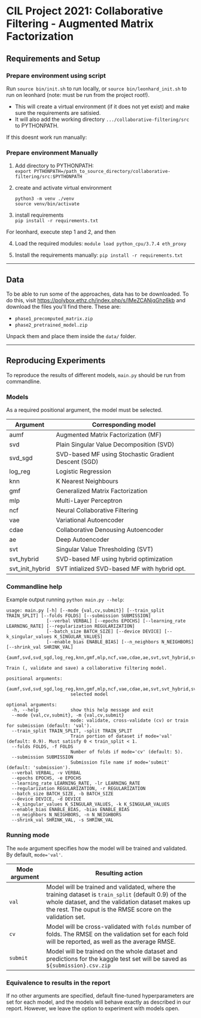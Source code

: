 # CIL Project 2021: Collaborative Filtering - Augmented Matrix Factorization

## Requirements and Setup
### Prepare environment using script
Run `source bin/init.sh` to run locally, or `source bin/leonhard_init.sh` to run on leonhard (note: must be run from the project root!).
- This will create a virtual environment (if it does not yet exist) and make sure the requirements are satisied. 
- It will also add the working directory `.../collaborative-filtering/src` to PYTHONPATH.


If this doesnt work run manually:
### Prepare environment Manually
1. Add directory to PYTHONPATH: \
    `export PYTHONPATH=/path_to_source_directory/collaborative-filtering/src:$PYTHONPATH`
    
2. create and activate virtual environment 
   
    `python3 -m venv ./venv` \
    `source venv/bin/activate`
    
3. install requirements \
    `pip install -r requirements.txt`
    
    
For leonhard, execute step 1 and 2, and then 

4. Load the required modules: `module load python_cpu/3.7.4 eth_proxy`

5. Install the requirements manually: `pip install -r requirements.txt`

___
## Data
To be able to run some of the approaches, data has to be downloaded. To do this, visit https://polybox.ethz.ch/index.php/s/IMeZCANjqGhz6kb 
and download the files you'll find there. These are: 
- `phase1_precomputed_matrix.zip`
- `phase2_pretrained_model.zip`

Unpack them and place them inside the `data/` folder.


___
## Reproducing Experiments

To reproduce the results of different models, `main.py` should be run from commandline.

### Models
As a required positional argument, the model must be selected.

| Argument        | Corresponding model                                  |
|-----------------|------------------------------------------------------|
| aumf            | Augmented Matrix Factorization (MF)                  |
| svd             | Plain Singular Value Decomposition (SVD)             |
| svd_sgd         | SVD-based MF using Stochastic Gradient Descent (SGD) |
| log_reg         | Logistic Regression                                  |
| knn             | K Nearest Neighbours                                 |
| gmf             | Generalized Matrix Factorization                     |
| mlp             | Multi-Layer Perceptron                               |
| ncf             | Neural Collaborative Filtering                       |
| vae             | Variational Autoencoder                              |
| cdae            | Collaborative Denousing Autoencoder                  |
| ae              | Deep Autoencoder                                     |
| svt             | Singular Value Thresholding (SVT)                    |
| svt_hybrid      | SVD-based MF using hybrid optimization               |
| svt_init_hybrid | SVT intialized SVD-based MF with hybrid opt.         |

### Commandline help
Example output running ```python main.py --help```:

```
usage: main.py [-h] [--mode {val,cv,submit}] [--train_split TRAIN_SPLIT] [--folds FOLDS] [--submission SUBMISSION]
               [--verbal VERBAL] [--epochs EPOCHS] [--learning_rate LEARNING_RATE] [--regularization REGULARIZATION]
               [--batch_size BATCH_SIZE] [--device DEVICE] [--k_singular_values K_SINGULAR_VALUES]
               [--enable_bias ENABLE_BIAS] [--n_neighbors N_NEIGHBORS] [--shrink_val SHRINK_VAL]
               {aumf,svd,svd_sgd,log_reg,knn,gmf,mlp,ncf,vae,cdae,ae,svt,svt_hybrid,svt_init_hybrid}

Train (, validate and save) a collaborative filtering model.

positional arguments:
  {aumf,svd,svd_sgd,log_reg,knn,gmf,mlp,ncf,vae,cdae,ae,svt,svt_hybrid,svt_init_hybrid}
                        selected model

optional arguments:
  -h, --help            show this help message and exit
  --mode {val,cv,submit}, -m {val,cv,submit}
                        mode: validate, cross-validate (cv) or train for submission (default: 'val').
  --train_split TRAIN_SPLIT, -split TRAIN_SPLIT
                        Train portion of dataset if mode='val' (default: 0.9). Must satisfy 0 < train_split < 1.
  --folds FOLDS, -f FOLDS
                        Number of folds if mode='cv' (default: 5).
  --submission SUBMISSION
                        Submission file name if mode='submit' (default: 'submission').
  --verbal VERBAL, -v VERBAL
  --epochs EPOCHS, -e EPOCHS
  --learning_rate LEARNING_RATE, -lr LEARNING_RATE
  --regularization REGULARIZATION, -r REGULARIZATION
  --batch_size BATCH_SIZE, -b BATCH_SIZE
  --device DEVICE, -d DEVICE
  --k_singular_values K_SINGULAR_VALUES, -k K_SINGULAR_VALUES
  --enable_bias ENABLE_BIAS, -bias ENABLE_BIAS
  --n_neighbors N_NEIGHBORS, -n N_NEIGHBORS
  --shrink_val SHRINK_VAL, -s SHRINK_VAL
```

### Running mode
The `mode` argument specifies how the model will be trained and validated. By default, `mode='val'`.


| Mode argument | Resulting action                                                                                                                                                                                                      |
|---------------|-----------------------------------------------------------------------------------------------------------------------------------------------------------------------------------------------------------------------|
| `val`         | Model will be trained and validated, where the training dataset is `train_split` (default 0.9) of the whole dataset, and the validation dataset makes up the rest. The ouput is the RMSE score on the validation set. |
| `cv`          | Model will be cross-validated with `folds` number of folds. The RMSE on the validation set for each fold will be reported, as well as the average RMSE.                                                               |
| `submit`      | Model will be trained on the whole dataset and predictions for the kaggle test set will be saved as `${submission}.csv.zip`                                                                                           |

### Equivalence to results in the report
If no other arguments are specified, default fine-tuned hyperparameters are set for each model, and the models will behave exactly as described in our report. However, we leave the option to experiment with models open.
